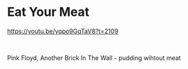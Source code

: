 # Eat Your Meat

https://youtu.be/yqpo9GqTaV8?t=2109

&nbsp;

Pink Floyd, Another Brick In The Wall - pudding wihtout meat

